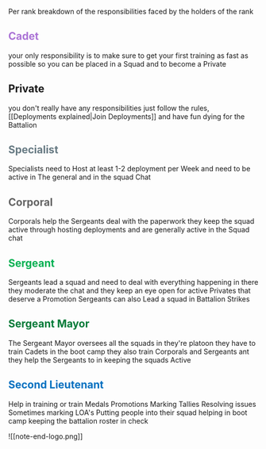 Per rank breakdown of the responsibilities faced by the holders of the rank

<h2 style="color:rgb(170, 114, 213)">Cadet</h2>
your only responsibility is to make sure to get your first training as fast as possible so you can be placed in a Squad and to become a Private

 <h2> Private </h2>
you don't really have any responsibilities just follow the rules, [[Deployments explained|Join Deployments]] and have fun dying for the Battalion

<h2 style="color:rgb(103, 122, 131)">Specialist</h2> 
Specialists need to Host at least 1-2 deployment per Week and need to be active in The general and in the squad Chat

<h2 style="color:rgb(99, 99, 99)">Corporal</h2>
Corporals help the Sergeants deal with the paperwork they keep the squad active through hosting deployments and are generally active in the Squad chat

<h2 style="color:rgb(0, 176, 80)">Sergeant</h2>
Sergeants lead a squad and need to deal with everything happening in there they moderate the chat and they keep an eye open for active Privates that deserve a Promotion Sergeants can also Lead a squad in Battalion Strikes 

<h2 style="color:rgb(0, 122, 55)">Sergeant Mayor</h2>
The Sergeant Mayor oversees all the squads in they're platoon they have to train Cadets in the boot camp they also train Corporals and Sergeants ant they help the Sergeants to in keeping the squads Active

<h2 style="color:rgb(0, 112, 192)">Second Lieutenant</h2>
Help in training or train
Medals
Promotions
Marking Tallies
Resolving issues
Sometimes marking LOA's
Putting people into their squad
helping in boot camp
keeping the battalion roster in check


![[note-end-logo.png]]
